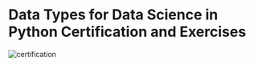 # Data Types for Data Science in Python Certification and Exercises

![certification](https://resmim.net/cdn/2023/07/23/SYcejT.png)
